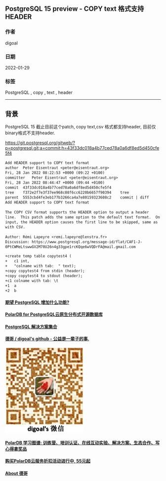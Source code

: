 ## PostgreSQL 15 preview - COPY text 格式支持 HEADER   
                               
### 作者                           
digoal                                        
                                         
### 日期                                    
2022-01-29                                 
                                 
### 标签                    
PostgreSQL , copy , text , header              
                                       
----                                         
                                    
## 背景     
PostgreSQL 15 截止目前这个patch, copy text,csv 格式都支持header, 目前仅binary格式不支持header.    
  
https://git.postgresql.org/gitweb/?p=postgresql.git;a=commit;h=43f33dc018a4b77ced78a0a6df8ed5d450cfe5f4  
  
```  
Add HEADER support to COPY text format  
author	Peter Eisentraut <peter@eisentraut.org>	  
Fri, 28 Jan 2022 08:22:53 +0000 (09:22 +0100)  
committer	Peter Eisentraut <peter@eisentraut.org>	  
Fri, 28 Jan 2022 08:44:47 +0000 (09:44 +0100)  
commit	43f33dc018a4b77ced78a0a6df8ed5d450cfe5f4  
tree	f372e2f7e3f37ee968c08f6cc6220b6657f90394	tree  
parent	5553cbd4fe3eb177b3266ca4a7e80159323608c2	commit | diff  
Add HEADER support to COPY text format  
  
The COPY CSV format supports the HEADER option to output a header  
line.  This patch adds the same option to the default text format.  On  
input, the HEADER option causes the first line to be skipped, same as  
with CSV.  
  
Author: Rémi Lapeyre <remi.lapeyre@lenstra.fr>  
Discussion: https://www.postgresql.org/message-id/flat/CAF1-J-0PtCWMeLtswwGV2M70U26n4g33gpe1rcKQqe6wVQDrFA@mail.gmail.com  
```  
  
```  
+create temp table copytest4 (  
+   c1 int,  
+   "colname with tab:  " text);  
+copy copytest4 from stdin (header);  
+copy copytest4 to stdout (header);  
+c1 colname with tab: \t  
+1  a  
+2  b  
```  
  
  
  
#### [期望 PostgreSQL 增加什么功能?](https://github.com/digoal/blog/issues/76 "269ac3d1c492e938c0191101c7238216")
  
  
#### [PolarDB for PostgreSQL云原生分布式开源数据库](https://github.com/ApsaraDB/PolarDB-for-PostgreSQL "57258f76c37864c6e6d23383d05714ea")
  
  
#### [PostgreSQL 解决方案集合](https://yq.aliyun.com/topic/118 "40cff096e9ed7122c512b35d8561d9c8")
  
  
#### [德哥 / digoal's github - 公益是一辈子的事.](https://github.com/digoal/blog/blob/master/README.md "22709685feb7cab07d30f30387f0a9ae")
  
  
![digoal's wechat](../pic/digoal_weixin.jpg "f7ad92eeba24523fd47a6e1a0e691b59")
  
  
#### [PolarDB 学习图谱: 训练营、培训认证、在线互动实验、解决方案、生态合作、写心得拿奖品](https://www.aliyun.com/database/openpolardb/activity "8642f60e04ed0c814bf9cb9677976bd4")
  
  
#### [购买PolarDB云服务折扣活动进行中, 55元起](https://www.aliyun.com/activity/new/polardb-yunparter?userCode=bsb3t4al "e0495c413bedacabb75ff1e880be465a")
  
  
#### [About 德哥](https://github.com/digoal/blog/blob/master/me/readme.md "a37735981e7704886ffd590565582dd0")
  
